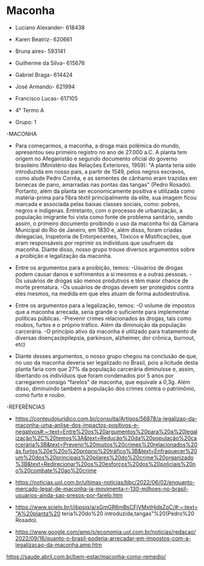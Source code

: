 # Maconha


- Luciano Alexander- 618438
- Karen Beatriz- 620661
- Bruna aires- 593141
- Guilherme da Silva- 615676
- Gabriel Braga- 614424
- José Armando- 621994
- Francisco Lucas- 617105

- 4° Termo A
- Grupo: 1 

-MACONHA
- Para começarmos, a maconha, a droga mais polêmica do mundo, apresentou seu primeiro registro no ano de 27.000 a.C. A planta tem origem no Afeganistão e segundo documento oficial do governo brasileiro (Ministério das Relações Exteriores, 1959): "A planta teria sido introduzida em nosso país, a partir de 1549, pelos negros escravos, como alude Pedro Corrêa, e as sementes de cânhamo eram trazidas em bonecas de pano, amarradas nas pontas das tangas" (Pedro Rosado). Portanto, além da planta ser economicamente positiva e utilizada como matéria-prima para fibra têxtil principalmente da elite, sua imagem ficou marcada e associada pelas baixas classes sociais, como: pobres, negros e indigenas. Entretanto, com o processo de urbanização, a população imigrante foi vista como fonte de problema sanitário, sendo assim, o primeiro documento proibindo o uso da maconha foi da Câmara Municipal do Rio de Janeiro, em 1830 e, além disso, foram criadas delegacias, Inspetoria de Entorpecentes, Tóxicos e Mistificações, que eram responsáveis por reprimir os indivíduos que usufruem da maconha. Diante disso, nosso grupo trouxe diversos argumentos sobre a proibição e legalização da maconha.

- Entre os argumentos para a proibição, temos:
 -Usuários de drogas podem causar danos e sofrimentos a si mesmos e a outras pessoas.
 -Os usuários de drogas são menos produtivos e têm maior chance de morte prematura.
 -Os usuários de drogas devem ser protegidos contra eles mesmos, na medida em que eles atuam de forma autodestrutiva.

- Entre os argumentos para a legalização, temos:
 -O volume de impostos que a maconha arrecada, seria grande o suficiente para implementar políticas públicas.
 -Prevenir crimes relacionados às drogas, tais como roubos, furtos e o próprio tráfico. Além da diminuição da população carcerária.
 -O princípio ativo da maconha é utilizado para tratamento de diversas doenças(epilepsia, parkinson, alzheimer, dor crônica, burnout, etc)
  
- Diante desses argumentos, o nosso grupo chegou na conclusão de que, no uso da maconha deveria ser legalizado no Brasil, pois a licitude desta planta faria com que 27% da população carcerária diminuísse e, assim, libertando os indivíduos que foram condenados por 5 anos por carregarem consigo “farelos” de maconha, que equivale a 0,3g. Além disso, diminuindo também a população dos crimes  contra o patrimônio, como furto e roubo.


-REFERÊNCIAS

- https://conteudojuridico.com.br/consulta/Artigos/56878/a-legalizao-da-maconha-uma-anlise-dos-impactos-positivos-e-negativos#:~:text=Entre%20os%20argumentos%20para%20a%20legalização%2C%20temos%3A&text=Redução%20da%20população%20carcerária%3B&text=Prevenir%20muitos%20crimes%20relacionados%20às,furtos%20e%20o%20próprio%20tráfico%3B&text=Enfraquecer%20um%20dos%20principais%20pilares%20do%20crime%20organizado%3B&text=Redirecionar%20os%20esforços%20dos%20policiais%20no%20combate%20ao%20crime

- https://noticias.uol.com.br/ultimas-noticias/bbc/2022/06/02/enquanto-mercado-legal-de-maconha-ja-movimenta-r-130-milhoes-no-brasil-usuarios-ainda-sao-presos-por-farelo.htm

- https://www.scielo.br/j/jbpsiq/a/xGmGR6mBsCFjVMxtHjdsZpC/#:~:text="A%20planta%20 teria%20do%20 introduzida,tangas"%20(Pedro%20 Rosado).

- https://www.google.com/amp/s/economia.uol.com.br/noticias/redacao/2022/09/16/quanto-o-brasil-poderia-arrecadar-em-impostos-com-a-legalizacao-da-maconha.amp.htm

https://saude.abril.com.br/bem-estar/maconha-como-remedio/
